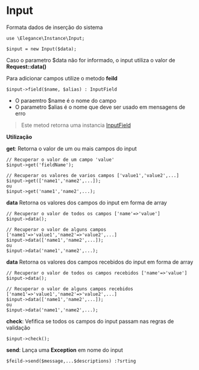 # Input

Formata dados de inserção do sistema

    use \Elegance\Instance\Input;

    $input = new Input($data);

Caso o parametro $data não for informado, o input utiliza o valor de **Request::data()**

Para adicionar campos utilize o metodo **feild**

    $input->field($name, $alias) : InputField

- O paraemtro $name é o nome do campo
- O parametro $alias é o nome que deve ser usado em mensagens de erro

> Este metod retorna uma instancia [InputField](https://github.com/php-elegance/server/blob/main/.doc/inputField.md)

**Utilização**

**get**: Retorna o valor de um ou mais campos do input

    // Recuperar o valor de um campo 'value'
    $input->get('fieldName');

    // Recuperar os valores de varios campos ['value1','value2',...]
    $input->get(['name1','name2',...]);
    ou
    $input->get('name1','name2',...);

**data** Retorna os valores dos campos do input em forma de array

    // Recuperar o valor de todos os campos ['name'=>'value']
    $input->data();

    // Recuperar o valor de alguns campos ['name1'=>'value1','name2'=>'value2',...]
    $input->data(['name1','name2',...]);
    ou
    $input->data('name1','name2',...);

**data** Retorna os valores dos campos recebidos do input em forma de array

    // Recuperar o valor de todos os campos recebidos ['name'=>'value']
    $input->data();

    // Recuperar o valor de alguns campos recebidos ['name1'=>'value1','name2'=>'value2',...]
    $input->data(['name1','name2',...]);
    ou
    $input->data('name1','name2',...);

**check**: Vefifica se todos os campos do input passam nas regras de validação

    $input->check();

**send**: Lança uma **Exception** em nome do input

    $feild->send($message,...$descriptions) :?srting
